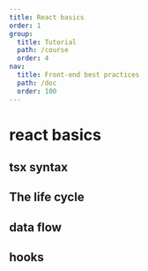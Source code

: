 ```yaml
---
title: React basics
order: 1
group:
  title: Tutorial
  path: /course
  order: 4
nav:
  title: Front-end best practices
  path: /doc
  order: 100
---
```


# react basics

## tsx syntax

## The life cycle

## data flow

## hooks
